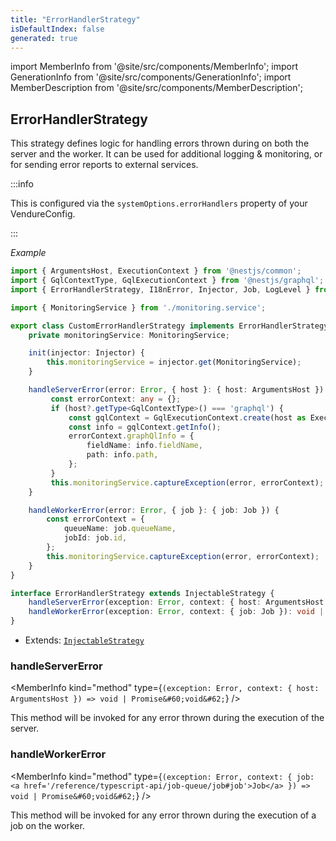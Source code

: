```yaml
---
title: "ErrorHandlerStrategy"
isDefaultIndex: false
generated: true
---
```

<!-- This file was generated from the Vendure source. Do not modify. Instead, re-run the "docs:build" script -->
import MemberInfo from '@site/src/components/MemberInfo';
import GenerationInfo from '@site/src/components/GenerationInfo';
import MemberDescription from '@site/src/components/MemberDescription';


## ErrorHandlerStrategy

<GenerationInfo sourceFile="packages/core/src/config/system/error-handler-strategy.ts" sourceLine="60" packageName="@bb-vendure/core" since="2.2.0" />

This strategy defines logic for handling errors thrown during on both the server
and the worker. It can be used for additional logging & monitoring, or for sending error
reports to external services.

:::info

This is configured via the `systemOptions.errorHandlers` property of
your VendureConfig.

:::

*Example*

```ts
import { ArgumentsHost, ExecutionContext } from '@nestjs/common';
import { GqlContextType, GqlExecutionContext } from '@nestjs/graphql';
import { ErrorHandlerStrategy, I18nError, Injector, Job, LogLevel } from '@bb-vendure/core';

import { MonitoringService } from './monitoring.service';

export class CustomErrorHandlerStrategy implements ErrorHandlerStrategy {
    private monitoringService: MonitoringService;

    init(injector: Injector) {
        this.monitoringService = injector.get(MonitoringService);
    }

    handleServerError(error: Error, { host }: { host: ArgumentsHost }) {
         const errorContext: any = {};
         if (host?.getType<GqlContextType>() === 'graphql') {
             const gqlContext = GqlExecutionContext.create(host as ExecutionContext);
             const info = gqlContext.getInfo();
             errorContext.graphQlInfo = {
                 fieldName: info.fieldName,
                 path: info.path,
             };
         }
         this.monitoringService.captureException(error, errorContext);
    }

    handleWorkerError(error: Error, { job }: { job: Job }) {
        const errorContext = {
            queueName: job.queueName,
            jobId: job.id,
        };
        this.monitoringService.captureException(error, errorContext);
    }
}
```

```ts title="Signature"
interface ErrorHandlerStrategy extends InjectableStrategy {
    handleServerError(exception: Error, context: { host: ArgumentsHost }): void | Promise<void>;
    handleWorkerError(exception: Error, context: { job: Job }): void | Promise<void>;
}
```
* Extends: <code><a href='/reference/typescript-api/common/injectable-strategy#injectablestrategy'>InjectableStrategy</a></code>



<div className="members-wrapper">

### handleServerError

<MemberInfo kind="method" type={`(exception: Error, context: { host: ArgumentsHost }) => void | Promise&#60;void&#62;`}   />

This method will be invoked for any error thrown during the execution of the
server.
### handleWorkerError

<MemberInfo kind="method" type={`(exception: Error, context: { job: <a href='/reference/typescript-api/job-queue/job#job'>Job</a> }) => void | Promise&#60;void&#62;`}   />

This method will be invoked for any error thrown during the execution of a
job on the worker.


</div>
